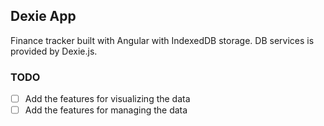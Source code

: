 ## Dexie App

Finance tracker built with Angular with IndexedDB storage.
DB services is provided by Dexie.js.

### TODO
- [ ] Add the features for visualizing the data
- [ ] Add the features for managing the data

